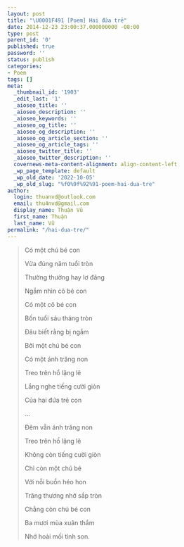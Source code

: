 ```yaml
---
layout: post
title: "\U0001F491 [Poem] Hai đứa trẻ"
date: 2014-12-23 23:00:37.000000000 -08:00
type: post
parent_id: '0'
published: true
password: ''
status: publish
categories:
- Poem
tags: []
meta:
  _thumbnail_id: '1903'
  _edit_last: '1'
  _aioseo_title: ''
  _aioseo_description: ''
  _aioseo_keywords: ''
  _aioseo_og_title: ''
  _aioseo_og_description: ''
  _aioseo_og_article_section: ''
  _aioseo_og_article_tags: ''
  _aioseo_twitter_title: ''
  _aioseo_twitter_description: ''
  covernews-meta-content-alignment: align-content-left
  _wp_page_template: default
  _wp_old_date: '2022-10-05'
  _wp_old_slug: "%f0%9f%92%91-poem-hai-dua-tre"
author:
  login: thuanvd@outlook.com
  email: thu4nvd@gmail.com
  display_name: Thuận Vũ
  first_name: Thuận
  last_name: Vũ
permalink: "/hai-dua-tre/"
---
```

<p><!-- wp:quote --></p>
<blockquote class="wp-block-quote"><p>Có một chú bé con</p>
<p>Vừa đúng năm tuổi tròn</p>
<p>Thường thường hay lơ đãng</p>
<p>Ngắm nhìn cô bé con</p>
<p>Có một cô bé con</p>
<p>Bốn tuổi sáu tháng tròn</p>
<p>Đâu biết rằng bị ngắm</p>
<p>Bởi một chú bé con</p>
<p>Có một ánh trăng non</p>
<p>Treo trên hồ lặng lẽ</p>
<p>Lắng nghe tiếng cười giòn</p>
<p>Của hai đứa trẻ con</p>
<p>...</p>
<p>Đêm vẫn ánh trăng non</p>
<p>Treo trên hồ lặng lẽ</p>
<p>Không còn tiếng cười giòn</p>
<p>Chỉ còn một chú bé</p>
<p>Với nỗi buồn héo hon</p>
<p>Trăng thương nhớ sắp tròn</p>
<p>Chằng còn chú bé con</p>
<p>Ba mươi mùa xuân thắm</p>
<p>Nhớ hoài mối tình son.</p>
</blockquote>
<p><!-- /wp:quote --></p>
